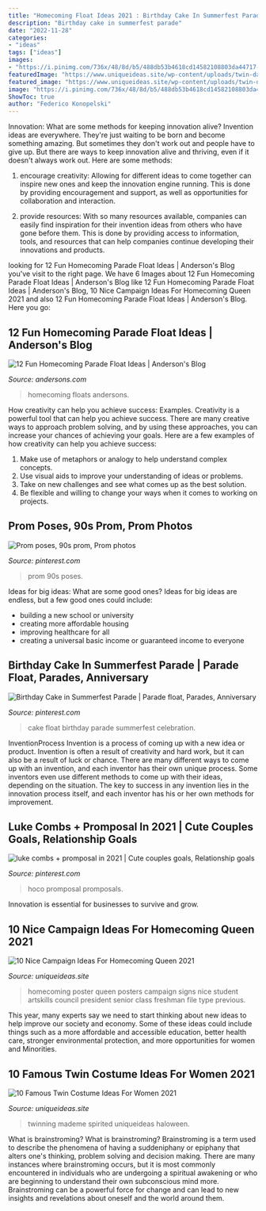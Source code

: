 ```yaml
---
title: "Homecoming Float Ideas 2021 : Birthday Cake In Summerfest Parade"
description: "Birthday cake in summerfest parade"
date: "2022-11-28"
categories:
- "ideas"
tags: ["ideas"]
images:
- "https://i.pinimg.com/736x/48/8d/b5/488db53b4618cd14582108803da44717--s-prom-prom-poses.jpg"
featuredImage: "https://www.uniqueideas.site/wp-content/uploads/twin-day-costume-ideas-my-twin-boy-s-halloween-costumes-mademe.jpg"
featured_image: "https://www.uniqueideas.site/wp-content/uploads/twin-day-costume-ideas-my-twin-boy-s-halloween-costumes-mademe.jpg"
image: "https://i.pinimg.com/736x/48/8d/b5/488db53b4618cd14582108803da44717--s-prom-prom-poses.jpg"
ShowToc: true
author: "Federico Konopelski"
---
```



Innovation: What are some methods for keeping innovation alive?
Invention ideas are everywhere. They're just waiting to be born and become something amazing. But sometimes they don't work out and people have to give up. But there are ways to keep innovation alive and thriving, even if it doesn't always work out. Here are some methods:
1. encourage creativity: Allowing for different ideas to come together can inspire new ones and keep the innovation engine running. This is done by providing encouragement and support, as well as opportunities for collaboration and interaction.

2. provide resources: With so many resources available, companies can easily find inspiration for their invention ideas from others who have gone before them. This is done by providing access to information, tools, and resources that can help companies continue developing their innovations and products.


	

		
looking for 12 Fun Homecoming Parade Float Ideas | Anderson&#039;s Blog you've visit to the right page. We have 6 Images about 12 Fun Homecoming Parade Float Ideas | Anderson&#039;s Blog like 12 Fun Homecoming Parade Float Ideas | Anderson&#039;s Blog, 10 Nice Campaign Ideas For Homecoming Queen 2021 and also 12 Fun Homecoming Parade Float Ideas | Anderson&#039;s Blog. Here you go:
		
    
## 12 Fun Homecoming Parade Float Ideas | Anderson&#039;s Blog

<img loading=lazy src="https://www.andersons.com/blog/wp-content/uploads/2014/09/ColorThrones.jpg" onerror="this.onerror=null;this.src='https://tse2.mm.bing.net/th?id=OIP.v6kha5OMOu_MZFeeSV_zzAHaFt&amp;pid=15.1';" alt="12 Fun Homecoming Parade Float Ideas | Anderson&#039;s Blog">

_Source: andersons.com_

>homecoming floats andersons. 

	

How creativity can help you achieve success: Examples.
Creativity is a powerful tool that can help you achieve success. There are many creative ways to approach problem solving, and by using these approaches, you can increase your chances of achieving your goals. Here are a few examples of how creativity can help you achieve success: 
1. Make use of metaphors or analogy to help understand complex concepts.
2. Use visual aids to improve your understanding of ideas or problems.
3. Take on new challenges and see what comes up as the best solution.
4. Be flexible and willing to change your ways when it comes to working on projects.

    
## Prom Poses, 90s Prom, Prom Photos

<img loading=lazy src="https://i.pinimg.com/736x/48/8d/b5/488db53b4618cd14582108803da44717--s-prom-prom-poses.jpg" onerror="this.onerror=null;this.src='https://tse1.mm.bing.net/th?id=OIP.AWo1ytPpoL_vGkFPD_sQ7gHaMN&amp;pid=15.1';" alt="Prom poses, 90s prom, Prom photos">

_Source: pinterest.com_

>prom 90s poses. 

	

Ideas for big ideas: What are some good ones?
Ideas for big ideas are endless, but a few good ones could include: 
- building a new school or university 
- creating more affordable housing 
- improving healthcare for all 
- creating a universal basic income or guaranteed income to everyone

    
## Birthday Cake In Summerfest Parade | Parade Float, Parades, Anniversary

<img loading=lazy src="https://i.pinimg.com/736x/32/fc/77/32fc77e717b4d5a933a35691e195c6a8.jpg" onerror="this.onerror=null;this.src='https://tse3.mm.bing.net/th?id=OIP.XehA7qRNRBhnegqxTPGAGgHaFr&amp;pid=15.1';" alt="Birthday Cake in Summerfest Parade | Parade float, Parades, Anniversary">

_Source: pinterest.com_

>cake float birthday parade summerfest celebration. 

	

InventionProcess
Invention is a process of coming up with a new idea or product. Invention is often a result of creativity and hard work, but it can also be a result of luck or chance. There are many different ways to come up with an invention, and each inventor has their own unique process. Some inventors even use different methods to come up with their ideas, depending on the situation. The key to success in any invention lies in the innovation process itself, and each inventor has his or her own methods for improvement.

    
## Luke Combs + Promposal In 2021 | Cute Couples Goals, Relationship Goals

<img loading=lazy src="https://i.pinimg.com/736x/c4/64/c1/c464c16e481780b7c367d8f6aaef1ae4.jpg" onerror="this.onerror=null;this.src='https://tse3.mm.bing.net/th?id=OIP.6Po23-ERjjIt9d50Okz8eAHaJx&amp;pid=15.1';" alt="luke combs + promposal in 2021 | Cute couples goals, Relationship goals">

_Source: pinterest.com_

>hoco promposal promposals. 

	

Innovation is essential for businesses to survive and grow.

    
## 10 Nice Campaign Ideas For Homecoming Queen 2021

<img loading=lazy src="http://www.uniqueideas.site/wp-content/uploads/make-a-homecoming-queen-poster-high-school-poster-ideas.jpg" onerror="this.onerror=null;this.src='https://tse1.mm.bing.net/th?id=OIP.QbdDPI6k9Xgmtarr0TEfZAHaF0&amp;pid=15.1';" alt="10 Nice Campaign Ideas For Homecoming Queen 2021">

_Source: uniqueideas.site_

>homecoming poster queen posters campaign signs nice student artskills council president senior class freshman file type previous. 

	

This year, many experts say we need to start thinking about new ideas to help improve our society and economy. Some of these ideas could include things such as a more affordable and accessible education, better health care, stronger environmental protection, and more opportunities for women and Minorities.

    
## 10 Famous Twin Costume Ideas For Women 2021

<img loading=lazy src="https://www.uniqueideas.site/wp-content/uploads/twin-day-costume-ideas-my-twin-boy-s-halloween-costumes-mademe.jpg" onerror="this.onerror=null;this.src='https://tse2.mm.bing.net/th?id=OIP.SeWBCXlD-SHMD5z2PbXSCQHaKX&amp;pid=15.1';" alt="10 Famous Twin Costume Ideas For Women 2021">

_Source: uniqueideas.site_

>twinning mademe spirited uniqueideas haloween. 

	

What is brainstroming?
What is brainstroming? Brainstroming is a term used to describe the phenomena of having a suddeniphany or epiphany that alters one's thinking, problem solving and decision making. There are many instances where brainstroming occurs, but it is most commonly encountered in individuals who are undergoing a spiritual awakening or who are beginning to understand their own subconscious mind more. Brainstroming can be a powerful force for change and can lead to new insights and revelations about oneself and the world around them.

